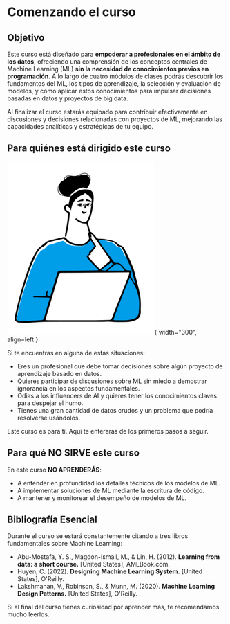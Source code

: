 # Comenzando el curso

## Objetivo

Este curso está diseñado para **empoderar a profesionales en el ámbito de los datos**, ofreciendo una comprensión de los conceptos centrales de Machine Learning (ML) **sin la necesidad de conocimientos previos en programación**. A lo largo de cuatro módulos de clases podrás descubrir los fundamentos del ML, los tipos de aprendizaje, la selección y evaluación de modelos, y cómo aplicar estos conocimientos para impulsar decisiones basadas en datos y proyectos de big data.

Al finalizar el curso estarás equipado para contribuir efectivamente en discusiones y decisiones relacionadas con proyectos de ML, mejorando las capacidades analíticas y estratégicas de tu equipo.

## Para quiénes está dirigido este curso

![Portada](assets/images/BigShoes-Torso2.png){ width="300", align=left }

Si te encuentras en alguna de estas situaciones:

* Eres un profesional que debe tomar decisiones sobre algún proyecto de aprendizaje basado en datos.
* Quieres participar de discusiones sobre ML sin miedo a demostrar ignorancia en los aspectos fundamentales.
* Odias a los influencers de AI y quieres tener los conocimientos claves para despejar el humo.
* Tienes una gran cantidad de datos crudos y un problema que podría resolverse usándolos. 

Este curso es para tí. Aquí te enterarás de los primeros pasos a seguir.

## Para qué NO SIRVE este curso

En este curso **NO APRENDERÁS**:

* A entender en profundidad los detalles técnicos de los modelos de ML.
* A implementar soluciones de ML mediante la escritura de código.
* A mantener y monitorear el desempeño de modelos de ML.

## Bibliografía Esencial

Durante el curso se estará constantemente citando a tres libros fundamentales sobre Machine Learning:

- Abu-Mostafa, Y. S., Magdon-Ismail, M., & Lin, H. (2012). **Learning from data: a short course.** [United States], AMLBook.com.
- Huyen, C. (2022). **Designing Machine Learning System.** [United States], O'Reilly.
- Lakshmanan, V., Robinson, S., & Munn, M. (2020). **Machine Learning Design Patterns.** [United States], O'Reilly.

Si al final del curso tienes curiosidad por aprender más, te recomendamos mucho leerlos.
